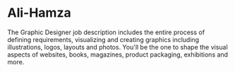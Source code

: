 # Ali-Hamza
The Graphic Designer job description includes the entire process of defining requirements, visualizing and creating graphics including illustrations, logos, layouts and photos. You'll be the one to shape the visual aspects of websites, books, magazines, product packaging, exhibitions and more.
